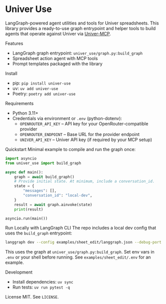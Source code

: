 Univer Use
==========

LangGraph-powered agent utilities and tools for Univer spreadsheets. This library provides a ready-to-use graph entrypoint and helper tools to build agents that operate against Univer via [Univer-MCP](https://github.com/dream-num/univer-mcp).

Features
- LangGraph graph entrypoint: `univer_use/graph.py:build_graph`
- Spreadsheet action agent with MCP tools
- Prompt templates packaged with the library

Install
- pip: `pip install univer-use`
- uv: `uv add univer-use`
- Poetry: `poetry add univer-use`

Requirements
- Python 3.11+
- Credentials via environment or `.env` (python-dotenv):
  - `OPENROUTER_API_KEY` – API key for your OpenRouter-compatible provider
  - `OPENROUTER_ENDPOINT` – Base URL for the provider endpoint
  - `UNIVER_API_KEY` – Univer API key (if required by your MCP setup)

Quickstart
Minimal example to compile and run the graph once:

```python
import asyncio
from univer_use import build_graph

async def main():
    graph = await build_graph()
    # Provide initial state. At minimum, include a conversation_id.
    state = {
        "messages": [],
        "conversation_id": "local-dev",
    }
    result = await graph.ainvoke(state)
    print(result)

asyncio.run(main())
```

Run Locally with LangGraph CLI
The repo includes a local dev config that uses the `build_graph` entrypoint:

```bash
langgraph dev --config examples/sheet_edit/langgraph.json --debug-port 5678 --allow-blocking
```

This uses the graph at `univer_use/graph.py:build_graph`. Set env vars in `.env` or your shell before running. See `examples/sheet_edit/.env` for an example.

Development
- Install dependencies: `uv sync`
- Run tests: `uv run pytest -q`

License
MIT. See `LICENSE`.
